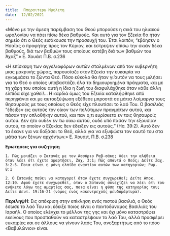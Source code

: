 ```yaml
---
title:  Ππεραιτερω Μμελετη
date:  12/02/2021
---
```


«Μόνο με την άμεση παρέμβαση του Θεού μπορούσε η σκιά του ηλιακού ωρολογίου να πάει πίσω δέκα βαθμούς. Και αυτό για τον Εζεκία θα ήταν σημείο ότι ο Θεός εισάκουσε την προσευχή του. Έτσι λοιπόν, “εβόησεν ο Ησαΐας ο προφήτης προς τον Κύριον, και έστρεψεν οπίσω την σκιάν δέκα βαθμούς, διά των βαθμών τους οποίους κατέβη διά των βαθμών του Άχαζ”.» Ε. Χουάιτ Π.Β. σ.236

«Η επίσκεψη των αγγελιοφόρων αυτών σταλμένων από τον κυβερνήτη μιας μακρινής χώρας, παρουσίαζε στον Εζεκία την ευκαιρία να εγκωμιάσει το ζώντα Θεό. Πόσο εύκολο θα ήταν γι’αυτόν να τους μιλήσει για το Θεό ο οποίος υποβαστάζει όλα τα δημιουργημένα πράγματα, και με τη χάρη του οποίου αυτή η ίδια η ζωή του διαφυλάχθηκε όταν κάθε άλλη ελπίδα είχε χαθεί!… Η καρδιά όμως του Εζεκία καταλήφθηκε από περηφάνια και με αυτοεξύψωση εξέθεσε μπροστά σε μάτια λαίμαργα τους θησαυρούς με τους οποίους ο Θεός είχε πλουτίσει το λαό Του. Ο βασιλιάς “έδειξεν εις αυτούς τον οίκον των πολύτιμων πραγμάτων αυτού, και πάσαν την οπλοθήκην αυτού, και παν ο,τι ευρίσκετο εν τοις θησαυροίς αυτού. Δεν ήτο ουδέν εν τω οίκω αυτού, ουδέ υπό πάσαν την εξουσίαν αυτού, το οποίον ο Εζεκίας δεν έδειξεν εις αυτούς.” (Ησ. 39:2). Αυτό δεν το έκανε για να δοξάσει το Θεό, αλλά για να εξυψώσει τον εαυτό του στα μάτια των ξένων αρχόντων.» Ε. Χουάιτ, Π.Β. σ.238

**Ερωτησεις για συζητηση**

`1.	Πώς μοιάζει ο Σατανάς με τον Ασσύριο Ραβ-σάκη; Λέει την αλήθεια όταν λέει ότι έχετε αμαρτήσει, Ζαχ. 3:1; Πώς απαντά ο Θεός; Δείτε Ζαχ. 3:2-5. Ποια είναι η μόνη ελπίδα εναντίον αυτών των κατηγοριών; Ρωμ. 8:1`

`2.	Ο Σατανάς παύει να κατηγορεί όταν έχετε συγχωρεθεί; Δείτε Αποκ. 12:10. Αφού έχετε συγχωρεθεί, όταν ο Σατανάς συνεχίζει να λέει ότι του ανήκετε λόγω της αμαρτίας σας, ποια είναι η φύση της κατηγορίας του; Δείτε Δευτ. 19:16-21 (νόμος ενός κακεντρεχούς ψευδομάρτυρα).`

**ΠεριληψΗ**: Εις απόκριση στην επίκληση ενός πιστού βασιλιά, ο Θεός έσωσε το λαό Του και έδειξε ποιος είναι ο παντοδύναμος Βασιλιάς του Ισραήλ. Ο οποίος ελέγχει το μέλλον της γης και όχι μόνο καταστρέφει εκείνους που προσπαθούν να καταστρέψουν το λαό Του, αλλά προσφέρει ευκαιρίες και σε άλλους να γίνουν λαός Του, ανεξαρτήτως από το πόσο «Βαβυλώνιοι» είναι.